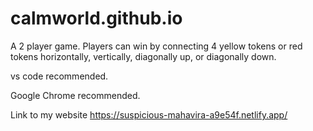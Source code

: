 # calmworld.github.io

A 2 player game. Players can win by connecting 4 yellow tokens or red tokens horizontally, vertically, diagonally up, or diagonally down.

vs code recommended.

Google Chrome recommended.

Link to my website
https://suspicious-mahavira-a9e54f.netlify.app/

